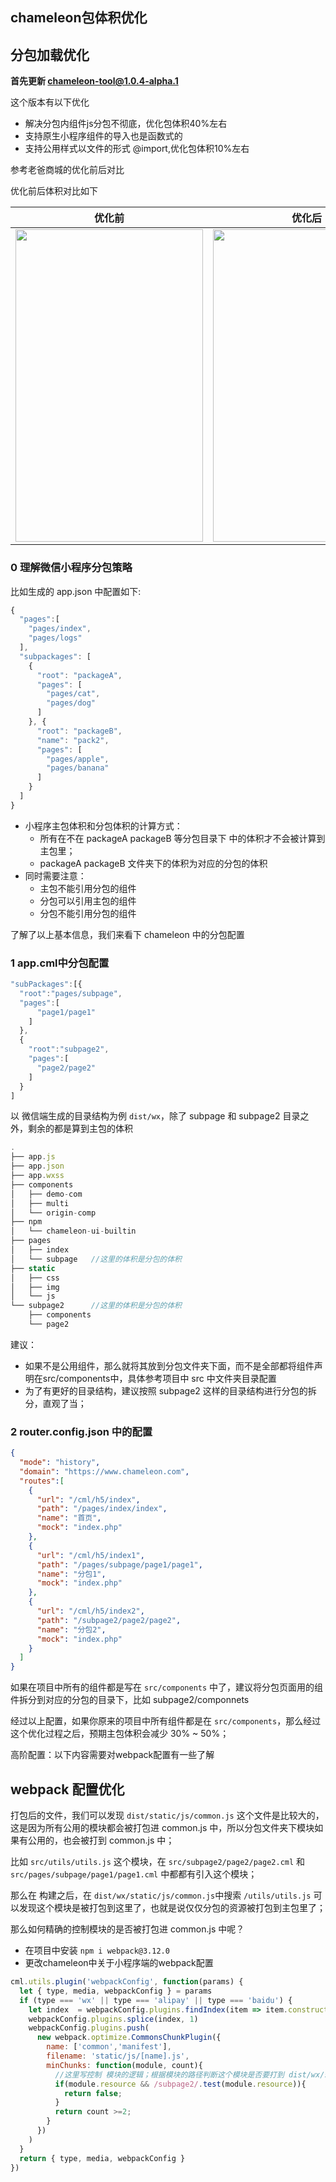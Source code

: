 ## chameleon包体积优化

## 分包加载优化

**首先更新 chameleon-tool@1.0.4-alpha.1**

这个版本有以下优化
- 解决分包内组件js分包不彻底，优化包体积40%左右
- 支持原生小程序组件的导入也是函数式的
- 支持公用样式以文件的形式 @import,优化包体积10%左右

参考老爸商城的优化前后对比

优化前后体积对比如下

| 优化前                                                       | 优化后                                                       |
| ------------------------------------------------------------ | ------------------------------------------------------------ |
| <img src="https://static.didialift.com/pinche/gift/resource/sub-before-3d0bb5fe2ffeaecc1ec878fd718c4a76.PNG" style="width:300px;height:500px" /> | <img src="https://static.didialift.com/pinche/gift/resource/sub-after-c45c453130930502573207a6b6c6e4fb.PNG" style="width:300px;height:500px" /> |

### 0 理解微信小程序分包策略

比如生成的 app.json 中配置如下:

```javascript
{
  "pages":[
    "pages/index",
    "pages/logs"
  ],
  "subpackages": [
    {
      "root": "packageA",
      "pages": [
        "pages/cat",
        "pages/dog"
      ]
    }, {
      "root": "packageB",
      "name": "pack2",
      "pages": [
        "pages/apple",
        "pages/banana"
      ]
    }
  ]
}

```
* 小程序主包体积和分包体积的计算方式：
  - 所有在不在 packageA packageB 等分包目录下 中的体积才不会被计算到主包里；
  - packageA packageB 文件夹下的体积为对应的分包的体积
* 同时需要注意：
  - 主包不能引用分包的组件 
  - 分包可以引用主包的组件 
  - 分包不能引用分包的组件

了解了以上基本信息，我们来看下 chameleon 中的分包配置

### 1 app.cml中分包配置 

```javascript
"subPackages":[{
  "root":"pages/subpage", 
  "pages":[
      "page1/page1"
    ]
  },
  {
    "root":"subpage2",  
    "pages":[
      "page2/page2"
    ]
  }
]
```

以 微信端生成的目录结构为例 `dist/wx`，除了 subpage 和 subpage2 目录之外，剩余的都是算到主包的体积 

```javascript
.
├── app.js
├── app.json
├── app.wxss
├── components
│   ├── demo-com
│   ├── multi
│   └── origin-comp
├── npm
│   └── chameleon-ui-builtin
├── pages
│   ├── index
│   └── subpage   //这里的体积是分包的体积
├── static
│   ├── css
│   ├── img
│   └── js
└── subpage2      //这里的体积是分包的体积
    ├── components
    └── page2
```
建议：
* 如果不是公用组件，那么就将其放到分包文件夹下面，而不是全部都将组件声明在src/components中，具体参考项目中 src 中文件夹目录配置
* 为了有更好的目录结构，建议按照 subpage2 这样的目录结构进行分包的拆分，直观了当；

### 2 router.config.json 中的配置

```json
{
  "mode": "history",
  "domain": "https://www.chameleon.com",
  "routes":[
    {
      "url": "/cml/h5/index",
      "path": "/pages/index/index",
      "name": "首页",
      "mock": "index.php"
    },
    {
      "url": "/cml/h5/index1",
      "path": "/pages/subpage/page1/page1",
      "name": "分包1",
      "mock": "index.php"
    },
    {
      "url": "/cml/h5/index2",
      "path": "/subpage2/page2/page2",
      "name": "分包2",
      "mock": "index.php"
    }
  ]
}
```

如果在项目中所有的组件都是写在 `src/components` 中了，建议将分包页面用的组件拆分到对应的分包的目录下，比如 subpage2/componnets

经过以上配置，如果你原来的项目中所有组件都是在 `src/components`，那么经过这个优化过程之后，预期主包体积会减少 30% ~ 50%；


高阶配置：以下内容需要对webpack配置有一些了解

## webpack 配置优化

打包后的文件，我们可以发现 `dist/static/js/common.js` 这个文件是比较大的，这是因为所有公用的模块都会被打包进 common.js 中，所以分包文件夹下模块如果有公用的，也会被打到 common.js 中；

比如 `src/utils/utils.js` 这个模块，在 `src/subpage2/page2/page2.cml` 和 `src/pages/subpage/page1/page1.cml` 中都都有引入这个模块；

那么在 构建之后，在 `dist/wx/static/js/common.js`中搜索 `/utils/utils.js` 可以发现这个模块是被打包到这里了，也就是说仅仅分包的资源被打包到主包里了；


那么如何精确的控制模块的是否被打包进 common.js 中呢？

* 在项目中安装 `npm i webpack@3.12.0`
* 更改chameleon中关于小程序端的webpack配置

```javascript
cml.utils.plugin('webpackConfig', function(params) {
  let { type, media, webpackConfig } = params
  if (type === 'wx' || type === 'alipay' || type === 'baidu') {
    let index  = webpackConfig.plugins.findIndex(item => item.constructor.name === 'CommonsChunkPlugin')
    webpackConfig.plugins.splice(index, 1)
    webpackConfig.plugins.push(
      new webpack.optimize.CommonsChunkPlugin({
        name: ['common','manifest'],
        filename: 'static/js/[name].js',
        minChunks: function(module, count){
          //这里写控制 模块的逻辑；根据模块的路径判断这个模块是否要打到 dist/wx/static/js/common.js
          if(module.resource && /subpage2/.test(module.resource)){
            return false;
          }
          return count >=2;
        }
      })
    )
  }
  return { type, media, webpackConfig }
})
```


